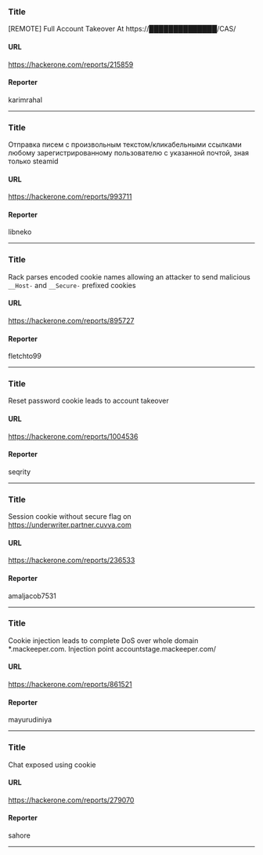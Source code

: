 ### Title
[REMOTE] Full Account Takeover At https://██████████████/CAS/
#### URL 
https://hackerone.com/reports/215859
#### Reporter 
karimrahal

---


### Title
Отправка писем с произвольным текстом/кликабельными ссылками любому зарегистрированному пользователю с указанной почтой, зная только steamid
#### URL 
https://hackerone.com/reports/993711
#### Reporter 
libneko

---


### Title
Rack parses encoded cookie names allowing an attacker to send malicious `__Host-` and `__Secure-` prefixed cookies
#### URL 
https://hackerone.com/reports/895727
#### Reporter 
fletchto99

---


### Title
Reset password cookie leads to account takeover
#### URL 
https://hackerone.com/reports/1004536
#### Reporter 
seqrity

---


### Title
Session cookie without secure flag on https://underwriter.partner.cuvva.com
#### URL 
https://hackerone.com/reports/236533
#### Reporter 
amaljacob7531

---


### Title
Cookie injection leads to complete DoS over whole domain *.mackeeper.com. Injection point accountstage.mackeeper.com/
#### URL 
https://hackerone.com/reports/861521
#### Reporter 
mayurudiniya

---


### Title
Chat exposed using cookie
#### URL 
https://hackerone.com/reports/279070
#### Reporter 
sahore

---



